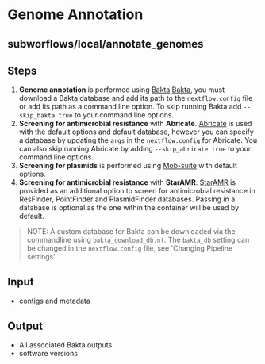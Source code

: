 # Genome Annotation

## subworflows/local/annotate_genomes

## Steps
1. **Genome annotation** is performed using [Bakta](https://github.com/oschwengers/bakta) [Bakta](bakta_annotate.nf), you must download a Bakta database and add its path to the `nextflow.config` file or add its path as a command line option. To skip running Bakta add `--skip_bakta true` to your command line options.
2. **Screening for antimicrobial resistance** with **Abricate**. [Abricate](https://github.com/tseemann/abricate) is used with the default options and default database, however you can specify a database by updating the `args` in the `nextflow.config` for Abricate. You can also skip running Abricate by adding `--skip_abricate true` to your command line options.
3. **Screening for plasmids** is performed using [Mob-suite](https://github.com/phac-nml/mob-suite) with default options.
4. **Screening for antimicrobial resistance** with **StarAMR**. [StarAMR](https://github.com/phac-nml/staramr) is provided as an additional option to screen for antimicrobial resistance in ResFinder, PointFinder and PlasmidFinder databases. Passing in a database is optional as the one within the container will be used by default.

>NOTE:
>A custom database for Bakta can be downloaded via the commandline using `bakta_download_db.nf`.
>The `bakta_db` setting can be changed in the `nextflow.config` file, see 'Changing Pipeline settings' <!-- need to link that page here, also check the name of that setting -->

## Input
- contigs and metadata

## Output
- All associated Bakta outputs
- software versions

